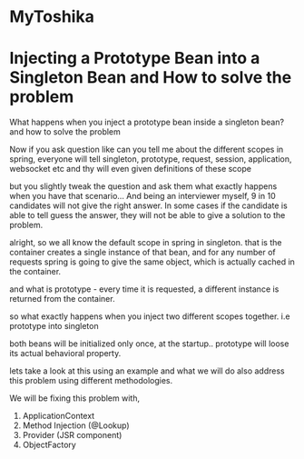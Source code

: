 # MyToshika

# Injecting a Prototype Bean into a Singleton Bean and How to solve the problem

What happens when you inject a prototype bean inside a singleton bean? and how to solve the problem

Now if you ask question like can you tell me about the different scopes in spring, everyone will tell singleton, prototype, request, session, application, websocket  etc and thy will even given definitions of these scope

but you slightly tweak the question and ask them what exactly happens when you have that scenario… And being an interviewer myself, 9 in 10 candidates will not give the right answer. In some cases if the candidate is able to tell guess the answer, they will not be able to give a solution to the problem. 

alright, so  we all know the default scope in spring in singleton. that is the container creates a single instance of that bean, and for any number of requests spring is going to give the same object, which is actually cached in the container.

and what is prototype - every time it is requested, a different instance is returned from the container.

so what exactly happens when you inject two different scopes together. i.e prototype into singleton

both beans will be initialized only once, at the startup.. prototype will loose its actual behavioral property.

lets take a look at this using an example and what we will do also address this problem using different methodologies.

We will be fixing this problem with,
1. ApplicationContext
2. Method Injection (@Lookup)
3. Provider (JSR component)
4. ObjectFactory
